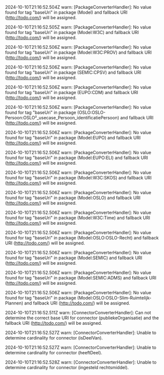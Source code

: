 2024-10-10T21:16:52.504Z warn: [PackageConverterHandler]: No value found for tag "baseUri" in package (Model) and fallback URI (http://todo.com/) will be assigned.

2024-10-10T21:16:52.505Z warn: [PackageConverterHandler]: No value found for tag "baseUri" in package (Model:W3C) and fallback URI (http://todo.com/) will be assigned.

2024-10-10T21:16:52.506Z warn: [PackageConverterHandler]: No value found for tag "baseUri" in package (Model:W3C:PROV) and fallback URI (http://todo.com/) will be assigned.

2024-10-10T21:16:52.506Z warn: [PackageConverterHandler]: No value found for tag "baseUri" in package (SEMIC:CPSV) and fallback URI (http://todo.com/) will be assigned.

2024-10-10T21:16:52.506Z warn: [PackageConverterHandler]: No value found for tag "baseUri" in package (EUPO:CDM) and fallback URI (http://todo.com/) will be assigned.

2024-10-10T21:16:52.506Z warn: [PackageConverterHandler]: No value found for tag "baseUri" in package (OSLO:OSLO-Persoon:OSLO²_usecase_Persoon_identificatiePersoon) and fallback URI (http://todo.com/) will be assigned.

2024-10-10T21:16:52.506Z warn: [PackageConverterHandler]: No value found for tag "baseUri" in package (Model:EUPO) and fallback URI (http://todo.com/) will be assigned.

2024-10-10T21:16:52.506Z warn: [PackageConverterHandler]: No value found for tag "baseUri" in package (Model:EUPO:ELI) and fallback URI (http://todo.com/) will be assigned.

2024-10-10T21:16:52.506Z warn: [PackageConverterHandler]: No value found for tag "baseUri" in package (Model:W3C:SKOS) and fallback URI (http://todo.com/) will be assigned.

2024-10-10T21:16:52.506Z warn: [PackageConverterHandler]: No value found for tag "baseUri" in package (Model:OSLO) and fallback URI (http://todo.com/) will be assigned.

2024-10-10T21:16:52.506Z warn: [PackageConverterHandler]: No value found for tag "baseUri" in package (Model:W3C:Time) and fallback URI (http://todo.com/) will be assigned.

2024-10-10T21:16:52.506Z warn: [PackageConverterHandler]: No value found for tag "baseUri" in package (Model:OSLO:OSLO-Recht) and fallback URI (http://todo.com/) will be assigned.

2024-10-10T21:16:52.506Z warn: [PackageConverterHandler]: No value found for tag "baseUri" in package (Model:SEMIC) and fallback URI (http://todo.com/) will be assigned.

2024-10-10T21:16:52.506Z warn: [PackageConverterHandler]: No value found for tag "baseUri" in package (Model:SEMIC:ADMS) and fallback URI (http://todo.com/) will be assigned.

2024-10-10T21:16:52.506Z warn: [PackageConverterHandler]: No value found for tag "baseUri" in package (Model:OSLO:OSLO-Slim-Ruimtelijk-Plannen) and fallback URI (http://todo.com/) will be assigned.

2024-10-10T21:16:52.511Z warn: [ConnectorConverterHandler]: Can not determine the correct base URI for connector (publiekeOrganisatie) and the fallback URI (http://todo.com/) will be assigned.

2024-10-10T21:16:52.527Z warn: [ConnectorConverterHandler]: Unable to determine cardinality for connector (isDeelVan).

2024-10-10T21:16:52.527Z warn: [ConnectorConverterHandler]: Unable to determine cardinality for connector (heeftDeel).

2024-10-10T21:16:52.528Z warn: [ConnectorConverterHandler]: Unable to determine cardinality for connector (ingesteld rechtsmiddel).

